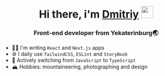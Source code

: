 <h1 align="center">Hi there, i'm <a href="https://t.me/dima_gorbusha" target="_blank">Dmitriy</a> 
<img src="https://github.com/blackcater/blackcater/raw/main/images/Hi.gif" width="32" height="32"/></h1>
<h3 align='center'>Front-end developer from Yekaterinburg🌏</h3>

- 👨‍💻 I'm writing `React` and `Next.js` apps
- ⚙️ I daily use `TailwindCSS`, `ESLint` and `StoryBook`
- 🚀 Actively switching from `JavaScript` to `TypeScript`
- 🏔️ Hobbies: mountaineering, photographing and design
